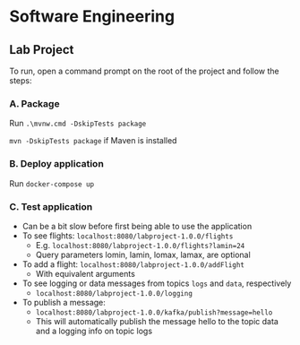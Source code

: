 # Software Engineering

## Lab Project
To run, open a command prompt on the root of the project and follow the steps:

### A. Package

Run `.\mvnw.cmd -DskipTests package`

`mvn -DskipTests package` if Maven is installed

### B. Deploy application

Run `docker-compose up`

### C. Test application
- Can be a bit slow before first being able to use the application
- To see flights: `localhost:8080/labproject-1.0.0/flights`
    - E.g. `localhost:8080/labproject-1.0.0/flights?lamin=24`
    - Query parameters lomin, lamin, lomax, lamax, are optional
- To add a flight: `localhost:8080/labproject-1.0.0/addFlight`
    - With equivalent arguments
- To see logging or data messages from topics `logs` and `data`, respectively
    - `localhost:8080/labproject-1.0.0/logging`
- To publish a message:
    - `localhost:8080/labproject-1.0.0/kafka/publish?message=hello`
    - This will automatically publish the message hello to the topic data and a logging info on topic logs